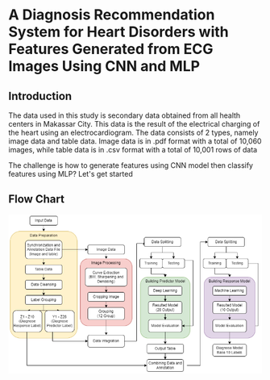 # A Diagnosis Recommendation System for Heart Disorders with Features Generated from ECG Images Using CNN and MLP

## Introduction <br>
<p>
The data used in this study is secondary data obtained from all health centers in Makassar City. This data is the result of the electrical charging of the heart using an electrocardiogram. The data consists of 2 types, namely image data and table data. Image data is in .pdf format with a total of 10,060 images, while table data is in .csv format with a total of 10,001 rows of data

The challenge is how to generate features using CNN model then classify features using MLP?
Let's get started
</p>

## Flow Chart <br>
![alt text](https://github.com/FuadHamdiBahar/multiinput-and-multoutput-cnn-dan-ann/blob/main/Picture1.png)
